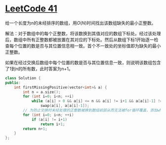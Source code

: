 # [LeetCode 41](https://leetcode.com/problems/first-missing-positive/description/)

给一个长度为n的未经排序的数组，用$O(N)$时间找出该数组缺失的最小正整数。

解法：对于数组中的每个正整数，将该数换到其值对应的数组下标处。经过该处理后，数组中所有正整数都被放置在其对应的下标处。然后从数组下标1开始逐一检查每个位置的数是否与其位置信息相一致。首个不一致处的坐标值即为缺失的最小正整数。

如果在经过交换后数组中每个位置的数是否与其位置信息一致，则说明该数组包含了1到n的所有数，此时答案为n+1。

```cpp
class Solution {
public:
    int firstMissingPositive(vector<int>& a) {
        int n = a.size();
        for (int i=0; i<n; ++i)
            while (a[i] > 0 && a[i] <= n && a[i] != i+1 && a[a[i]-1] != a[i])
                swap(a[i], a[a[i]-1]);
        // 为防止交换时未经处理的正整数被换到数组前部从而无法被for循环覆盖，添加while循环，令被交换的数提前被处理到合适位置   
        for (int i=0; i<n; ++i)
            if (a[i] != i+1)
                return i+1;
        return n+1;
    }
};

```

